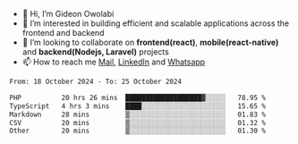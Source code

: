 - 👋 Hi, I’m Gideon Owolabi
- 👀 I’m interested in building efficient and scalable applications across the frontend and backend
- 💞️ I’m looking to collaborate on <b>frontend(react)</b>, <b>mobile(react-native)</b> and <b>backend(Nodejs, Laravel)</b> projects
- 📫 How to reach me <a href="mailto:gideoniyin2021@gmail.com">Mail</a>, <a href="https://www.linkedin.com/in/gideon-owolabi-9b667a232/">LinkedIn</a> and <a href="https://wa.me/2348055377085">Whatsapp</a>

<!---
gude1/gude1 is a ✨ special ✨ repository because its `README.md` (this file) appears on your GitHub profile.
You can click the Preview link to take a look at your changes.
--->

<!--START_SECTION:waka-->

```txt
From: 18 October 2024 - To: 25 October 2024

PHP          20 hrs 26 mins  ███████████████████▓░░░░░   78.95 %
TypeScript   4 hrs 3 mins    ████░░░░░░░░░░░░░░░░░░░░░   15.65 %
Markdown     28 mins         ▒░░░░░░░░░░░░░░░░░░░░░░░░   01.83 %
CSV          20 mins         ▒░░░░░░░░░░░░░░░░░░░░░░░░   01.32 %
Other        20 mins         ▒░░░░░░░░░░░░░░░░░░░░░░░░   01.30 %
```

<!--END_SECTION:waka-->
